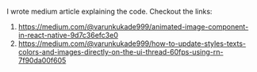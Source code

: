 I wrote medium article explaining the code. Checkout the links:
1. https://medium.com/@varunkukade999/animated-image-component-in-react-native-9d7c36efc3e0
2. https://medium.com/@varunkukade999/how-to-update-styles-texts-colors-and-images-directly-on-the-ui-thread-60fps-using-rn-7f90da00f605

